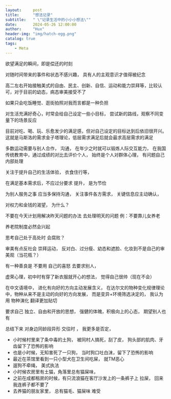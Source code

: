 ```yaml
---
layout:     post
title:      "想法记录"
subtitle:   " \"记录生活中的小小小想法\""
date:       2024-05-26 12:00:00
author:     "Hux"
header-img: "img/hatch-egg.png"
catalog: true
tags:
    - Meta
---
```



欲望满足的瞬间，即是偿还的时刻

对随时间带来的事件和状态不感兴趣， 具有人的主观意识才值得被纪念

高二左右开始接触美式的自由、民主、创新、自信、运动和能力崇拜等，比较认可，对于目前的幼态，病态审美接受不了

如果只会吃饭睡觉、逛街拍照对我而言都是一种负担

对生活充满好奇心，时常会给自己设定一些小目标， 尝试新的路线，观察不同变量下的场景反应

目前对吃、喝、玩、乐愈发少的满足感，但对自己设定的目标达到后依旧很开兴。这就是马斯洛的需求金子塔理论，低层需求满足后就会最求高层需求的满足


多数运动需要与别人合作， 沟通， 在年少之时就可以锻炼人际交互能力，  在我国传统教育中，通过成绩的对比去评价个人， 始终是个人对群体心理， 有问题自己内部处理

关注于提升自己的生活体验， 衣食住行等，

在满足基本需求后，不应过分要求 提升， 是为节俭

为别人服务之事 应当多保持沟通， 关注事件各方需求， 关键信息应主动确认，

对权力和金钱的渴望， 为什么？ 

不要在今天计划用解决昨天问题的办法 去处理明天的问题
例：不要靠儿女养老

养老院制度必然会兴起

思考自己处于高处时 会腐败？  

审美有点反社会
崇拜运动， 反对白、过分瘦、幼态和遮脸、化妆到不是自己的审美观（当花瓶？）

有一种善良是 不要用 自己的喜怒 去要求别人，

虚荣心理，初中时有穿了新衣服就开心的想法， 觉得自己很帅（现在不会）


在中文语境中， 进化有向好的方向主动发展含义， 在达尔文的物种变化规律理论中，物种从来不是主动的向好的方向发展， 而是变异+环境筛选决定的， 我认为用 物种演化 翻译更加贴切

要求自己 独立、自由和开放的思想， 强健的体魄，积极向上的心态， 期望别人也有

总结下来 对身边同龄段异形 交往时 ， 我更多是否定， 


* 小时候村里来了条中毒的土狗， 被同村人搞死，刮了皮， 狗头部的肌肉、牙齿留下了恐怖的影响
* 也是小时候，无知害死了一只狗， 当时狗口吐白沫，留下了恐怖的影响
* 最近在茶馆里看到一只小型犬在卫生间吃屎， 就TM恶心
* 遛狗不牵绳，  美式执法
* 小时候农房里有土猫，角落里总有猫屎味，
* 之前在成都租房的时候，有只流浪猫在客厅沙发上的一条裤子上 拉屎， 回来我连裤子都不要了
* 去养猫的朋友家里， 总有猫毛、猫屎味  难受